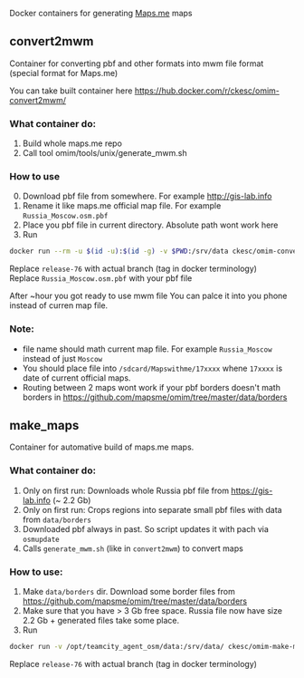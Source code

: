 Docker containers for generating [Maps.me](http://github.com/mapsme/omim) maps

## convert2mwm
Container for converting pbf and other formats into mwm file format (special format for Maps.me)

You can take built container here https://hub.docker.com/r/ckesc/omim-convert2mwm/

### What container do:
1. Build whole maps.me repo
2. Call tool omim/tools/unix/generate_mwm.sh

### How to use
0. Download pbf file from somewhere. For example http://gis-lab.info
0. Rename it like maps.me official map file. For example `Russia_Moscow.osm.pbf`
1. Place you pbf file in current directory. Absolute path wont work here
2. Run
```bash
docker run --rm -u $(id -u):$(id -g) -v $PWD:/srv/data ckesc/omim-convert2mwm:release-76 Russia_Moscow.osm.pbf
```
Replace `release-76` with actual branch (tag in docker terminology)  
Replace `Russia_Moscow.osm.pbf` with your pbf file  

After ~hour you got ready to use mwm file
You can palce it into you phone instead of curren map file.
### Note: 
- file name should math current map file. For example `Russia_Moscow` instead of just `Moscow`
- You should place file into `/sdcard/Mapswithme/17xxxx` whene `17xxxx` is date of current official maps.
- Routing between 2 maps wont work if your pbf borders doesn't math borders in https://github.com/mapsme/omim/tree/master/data/borders

## make_maps
Container for automative build of maps.me maps.

### What container do:
1. Only on first run: Downloads whole Russia pbf file from https://gis-lab.info (~ 2.2 Gb)
2. Only on first run: Crops regions into separate small pbf files with data from `data/borders`
3. Downloaded pbf always in past. So script updates it with pach via `osmupdate`
4. Calls `generate_mwm.sh` (like in `convert2mwm`)  to convert maps

### How to use:
1. Make `data/borders` dir. Download some border files from https://github.com/mapsme/omim/tree/master/data/borders
2. Make sure that you have > 3 Gb free space. Russia file now have size 2.2 Gb + generated files take some place.
3. Run 
```bash
docker run -v /opt/teamcity_agent_osm/data:/srv/data/ ckesc/omim-make-maps:release-76
```
Replace `release-76` with actual branch (tag in docker terminology)  

